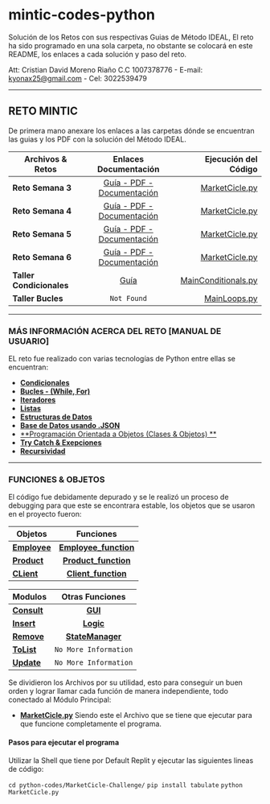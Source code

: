 # mintic-codes-python

Solución de los Retos con sus respectivas Guias de Método IDEAL, El reto ha sido programado en una sola carpeta, no obstante se colocará en este README, los enlaces a cada solución y paso del reto.

Att: Cristian David Moreno Riaño C.C 1007378776 - E-mail: kyonax25@gmail.com - Cel: 3022539479

---

## RETO MINTIC

De primera mano anexare los enlaces a las carpetas dónde se encuentran las guias y los PDF con la solución del Método IDEAL.

| Archivos & Retos         |                                                               Enlaces Documentación                                                                |                                                                                                      Ejecución del Código |
| ------------------------ | :------------------------------------------------------------------------------------------------------------------------------------------------: | ------------------------------------------------------------------------------------------------------------------------: |
| **Reto Semana 3**        |    [Guía - PDF - Documentación](https://replit.com/@Grupo79Ciclo1/mintic-codes-python#excecise-guides/Reto-Semana-3/análisis-método-IDEAL.pdf)     | [MarketCicle.py](https://replit.com/@Grupo79Ciclo1/mintic-codes-python#python-codes/MarketCicle-Challenge/MarketCicle.py) |
| **Reto Semana 4**        | [Guía - PDF - Documentación](https://replit.com/@Grupo79Ciclo1/mintic-codes-python#excecise-guides/Reto-Semana-4/análisis-método-IDEAL-Reto-4.pdf) | [MarketCicle.py](https://replit.com/@Grupo79Ciclo1/mintic-codes-python#python-codes/MarketCicle-Challenge/MarketCicle.py) |
| **Reto Semana 5**        | [Guía - PDF - Documentación](https://replit.com/@Grupo79Ciclo1/mintic-codes-python#excecise-guides/Reto-Semana-5/análisis-método-IDEAL-Reto-5.pdf) | [MarketCicle.py](https://replit.com/@Grupo79Ciclo1/mintic-codes-python#python-codes/MarketCicle-Challenge/MarketCicle.py) |
| **Reto Semana 6**        | [Guía - PDF - Documentación](https://replit.com/@Grupo79Ciclo1/mintic-codes-python#excecise-guides/Reto-Semana-6/análisis-método-IDEAL-Reto-6.pdf) | [MarketCicle.py](https://replit.com/@Grupo79Ciclo1/mintic-codes-python#python-codes/MarketCicle-Challenge/MarketCicle.py) |
| **Taller Condicionales** |     [Guía](https://replit.com/@Grupo79Ciclo1/mintic-codes-python#excecise-guides/Condicionales/3.3%20TALLER%20ESTRUCTURAS%20CONDICIONALES.pdf)     |        [MainConditionals.py](https://replit.com/@Grupo79Ciclo1/mintic-codes-python#python-codes/MainConditionals/main.py) |
| **Taller Bucles**        |                                                                    `Not Found`                                                                     |                      [MainLoops.py](https://replit.com/@Grupo79Ciclo1/mintic-codes-python#python-codes/MainLoops/main.py) |

---

### MÁS INFORMACIÓN ACERCA DEL RETO [MANUAL DE USUARIO]

EL reto fue realizado con varias tecnologías de Python entre ellas se encuentran:

- [**Condicionales**](https://www.w3schools.com/python/python_conditions.asp)
- [**Bucles - (While, For)**](https://www.w3schools.com/python/python_while_loops.asp)
- [**Iteradores**](https://www.w3schools.com/python/python_iterators.asp)
- [**Listas**](https://www.w3schools.com/python/python_lists.asp)
- [**Estructuras de Datos**](https://www.w3schools.in/data-structures-tutorial/intro/)
- [**Base de Datos usando .JSON**](https://www.w3schools.com/python/python_json.asp)
- [**Programación Orientada a Objetos (Clases & Objetos) **](https://www.w3schools.com/python/python_classes.asp)
- [**Try Catch & Exepciones**](https://www.w3schools.com/python/python_try_except.asp)
- [**Recursividad**](https://www.w3schools.com/python/gloss_python_function_recursion.asp)

---

### FUNCIONES & OBJETOS

El código fue debidamente depurado y se le realizó un proceso de debugging para que este se encontrara estable, los objetos que se usaron en el proyecto fueron:

| Objetos                                                                                                                       |                                                                    Funciones                                                                    |
| ----------------------------------------------------------------------------------------------------------------------------- | :---------------------------------------------------------------------------------------------------------------------------------------------: |
| [**Employee**](https://replit.com/@Grupo79Ciclo1/mintic-codes-python#python-codes/MarketCicle-Challenge/src/misc/employee.py) | [**Employee_function**](https://replit.com/@Grupo79Ciclo1/mintic-codes-python#python-codes/MarketCicle-Challenge/src/misc/employee_function.py) |
| [**Product**](https://replit.com/@Grupo79Ciclo1/mintic-codes-python#python-codes/MarketCicle-Challenge/src/misc/product.py)   |  [**Product_function**](https://replit.com/@Grupo79Ciclo1/mintic-codes-python#python-codes/MarketCicle-Challenge/src/misc/product_function.py)  |
| [**CLient**](https://replit.com/@Grupo79Ciclo1/mintic-codes-python#python-codes/MarketCicle-Challenge/src/misc/client.py)     |   [**Client_function**](https://replit.com/@Grupo79Ciclo1/mintic-codes-python#python-codes/MarketCicle-Challenge/src/misc/client_function.py)   |

| Modulos                                                                                                                        |                                                              Otras Funciones                                                               |
| ------------------------------------------------------------------------------------------------------------------------------ | :----------------------------------------------------------------------------------------------------------------------------------------: |
| [**Consult**](https://replit.com/@Grupo79Ciclo1/mintic-codes-python#python-codes/MarketCicle-Challenge/src/modules/consult.py) |          [**GUI**](https://replit.com/@Grupo79Ciclo1/mintic-codes-python#python-codes/MarketCicle-Challenge/src/functions/gui.py)          |
| [**Insert**](https://replit.com/@Grupo79Ciclo1/mintic-codes-python#python-codes/MarketCicle-Challenge/src/modules/insert.py)   |        [**Logic**](https://replit.com/@Grupo79Ciclo1/mintic-codes-python#python-codes/MarketCicle-Challenge/src/functions/logic.py)        |
| [**Remove**](https://replit.com/@Grupo79Ciclo1/mintic-codes-python#python-codes/MarketCicle-Challenge/src/modules/remove.py)   | [**StateManager**](https://replit.com/@Grupo79Ciclo1/mintic-codes-python#python-codes/MarketCicle-Challenge/src/functions/stateManager.py) |
| [**ToList**](https://replit.com/@Grupo79Ciclo1/mintic-codes-python#python-codes/MarketCicle-Challenge/src/modules/toList.py)   |                                                           `No More Information`                                                            |
| [**Update**](https://replit.com/@Grupo79Ciclo1/mintic-codes-python#python-codes/MarketCicle-Challenge/src/modules/update.py)   |                                                           `No More Information`                                                            |


Se dividieron los Archivos por su utilidad, esto para conseguir un buen orden y lograr llamar cada función de manera independiente, todo conectado al Módulo Principal:

- [**MarketCicle.py**](https://replit.com/@Grupo79Ciclo1/mintic-codes-python#python-codes/MarketCicle-Challenge/MarketCicle.py) Siendo este el Archivo que se tiene que ejecutar para que funcione completamente el programa.

#### Pasos para ejecutar el programa

Utilizar la Shell que tiene por Default Replit y ejecutar las siguientes lineas de código:

```cd python-codes/MarketCicle-Challenge/```
```pip install tabulate```
```python MarketCicle.py```